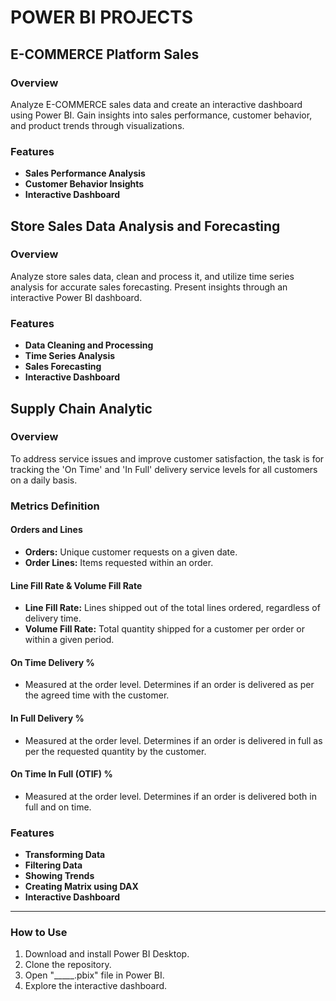 # POWER BI PROJECTS

## E-COMMERCE Platform Sales

### Overview
Analyze E-COMMERCE sales data and create an interactive dashboard using Power BI.
Gain insights into sales performance, customer behavior, and product trends through visualizations.

### Features
- **Sales Performance Analysis**
- **Customer Behavior Insights**
- **Interactive Dashboard**


## Store Sales Data Analysis and Forecasting

### Overview
Analyze store sales data, clean and process it, and utilize time series analysis for accurate sales forecasting.
Present insights through an interactive Power BI dashboard.

### Features
- **Data Cleaning and Processing**
- **Time Series Analysis**
- **Sales Forecasting**
- **Interactive Dashboard**

## Supply Chain Analytic

### Overview
To address service issues and improve customer satisfaction, the task is
for tracking the 'On Time' and 'In Full' delivery service levels for all customers on a daily basis.

### Metrics Definition

#### Orders and Lines
- **Orders:** Unique customer requests on a given date.
- **Order Lines:** Items requested within an order.
#### Line Fill Rate & Volume Fill Rate
- **Line Fill Rate:** Lines shipped out of the total lines ordered, regardless of delivery time.
- **Volume Fill Rate:** Total quantity shipped for a customer per order or within a given period.
#### On Time Delivery %
- Measured at the order level. Determines if an order is delivered as per the agreed time with the customer.
#### In Full Delivery %
- Measured at the order level. Determines if an order is delivered in full as per the requested quantity by the customer.
#### On Time In Full (OTIF) %
- Measured at the order level. Determines if an order is delivered both in full and on time.

### Features
- **Transforming Data**
- **Filtering Data**
- **Showing Trends**
- **Creating Matrix using DAX**
- **Interactive Dashboard**

__________________________________________________________________________________________________________________________________________
### How to Use
1. Download and install Power BI Desktop.
2. Clone the repository.
3. Open "_____.pbix" file in Power BI.
4. Explore the interactive dashboard.

